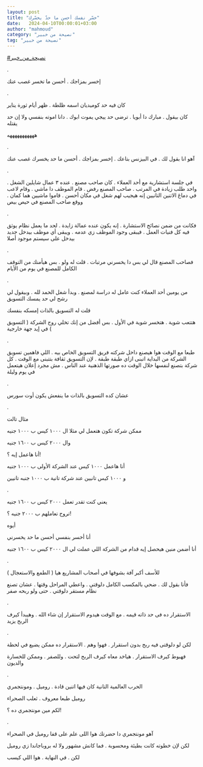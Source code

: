 ```yaml
---
layout: post
title: "خسّر نفسك أحسن ما حدّ يخسّرك"
date:   2024-04-10T00:00:01+03:00
author: "mahmoud"
category: "نصيحة من خبير"
tag: "نصيحة من خبير"
---
```



[<u>\#نصيحة\_من\_خبير</u>](https://www.facebook.com/hashtag/%D9%86%D8%B5%D9%8A%D8%AD%D8%A9_%D9%85%D9%86_%D8%AE%D8%A8%D9%8A%D8%B1?__eep__=6&__cft__%5b0%5d=AZWatEihZRZNqInqp5UcNaILCNIvjiCoNldvrw_cd1wI6CeUmzXMdNMUBMryAkthBlyhyXLo_qi_RCdmuhkHWROJgrPEWMVM4IQ_hpE_SBr77q7xyHMSHu2PX7LGfh2UdltFtPag0CJwyBF17ftq8wWTvwR9Yto-ylMWqa_Mj_Lf81XyzontXUkRo2owWjyjCBQ&__tn__=*NK-R)

.

إخسر بمزاجك . أحسن ما تخسر غصب عنك

.

كان فيه حد كوميديان اسمه ظلطة . ظهر أيام ثورة
يناير

كان بيقول . مبارك دا أبويا . ترضى حد ييجي يموت ابوك .
دانا اموته بنفسي ولا إن حد يقتله

هههههههههههه

.

آهو انا بقول لك . في البيزنس بتاعك . إخسر بمزاجك . أحسن
ما حد يخسرك غصب عنك

.

في جلسة استشارية مع أحد العملاء . كان صاحب مصنع . عنده ٣
عمال شايلين الشغل . واحد طلب زيادة في المرتب . صاحب المصنع رفض . قام
الموظف دا ماشي . وقام لاعب في دماغ الاتنين التانيين إنه هيجيب لهم شغل في
مكان أحسن . قاموا ماشيين هما كمان . ووقع صاحب المصنع في حيص بيص

.

فكانت من ضمن نصائح الاستشارة . إنه يكون عنده عمالة زايدة
. لحد ما يعمل نظام يوثق فيه كل فنيات العمل . فيبقى وجود الموظف زي عدمه .
ويبقى أي موظف بيدخل جديد بيدخل على سيستم موجود أصلا

.

فصاحب المصنع قال لي بس دا يخسرني مرتبات . قلت له ولو .
بس هيأمنك من التوقف الكامل للمصنع في يوم من الأيام

.

من يومين أحد العملاء كنت عامل له دراسة لمصنع . وبدأ شغل
الحمد لله . وبيقول لي رشح لي حد يمسك التسويق

قلت له التسويق بالذات إمسكه بنفسك

هتتعب شوية . هتخسر شوية في الأول . بس أفضل من إنك تخلي
روح الشركة ( التسويق ) في إيد جهة خارجية

.

طبعا مع الوقت هوا هيصنع داخل شركته فريق التسويق الخاص
بيه . اللي فاهمين تسويق الشركة من البداية اتبنى ازاي طبقة طبقة . لإن
التسويق ثقافة بتتبنى مع الوقت . كل شركة بتصنع لنفسها خلال الوقت ده
صورتها الذهنية عند الناس . مش مجرد إعلان هيتعمل في يوم وليلة

.

عشان كده التسويق بالذات ما ينفعش يكون أوت سورس

.

مثال تالت

ممكن شركة تكون هتعمل لي مثلا ال ١٠٠٠ كيس ب ١٠٠٠
جنيه

وال ٢٠٠٠ كيس ب ١٦٠٠ جنيه

أنا هاعمل إيه ؟!

أنا هاعمل ١٠٠٠ كيس عند الشركة الأولى ب ١٠٠٠ جنيه

و ١٠٠٠ كيس تانيين عند شركة تانية ب ١٠٠٠ جنبه
تانيين

.

يعني كنت تقدر تعمل ٢٠٠٠ كيس ب ١٦٠٠ جنيه

تروح تعاملهم ب ٢٠٠٠ جنيه ؟!

أيوه

أنا أخسر بنفسي أحسن ما حد يخسرني

أنا أضمن منين هيحصل إيه قدام من الشركة اللي عملت لي ال
٢٠٠٠ كيس ب ١٦٠٠ جنيه

.

للأسف أكبر آفة بشوفها في أصحاب المشاريع هيا ( الطمع
والاستعجال )

فأنا بقول لك . ضحي بالمكسب الكامل دلوقتي . واعطي المراحل
وقتها . عشان تصنع نظام مستقر دلوقتي . حتى ولو ربحه صفر

.

الاستقرار ده فى حد ذاته قيمه . مع الوقت هيدوم الاستقرار
إن شاء الله . وهيبدأ كيرف الربح يزيد

.

لكن لو دلوقتى فيه ربح بدون استقرار . فهوا وهم .
الاستقرار ده ممكن يضيع في لحظة

فهبوط كيرف الاستقرار . هياخد معاه كيرف الربح لتحت .
وللصفر . وممكن للخسارة والديون

.

الحرب العالمية التانية كان فيها اتنين قادة . روميل .
ومونتجمري

روميل طبعا معروف . ثعلب الصحراء

لكم مين مونتجمري ده ؟!

.

آهو مونتجمري دا حضرتك هوا اللى علم على قفا روميل في
الصحراء

لكن لإن خطوته كانت بطيئة ومحسوبة . فما كانش مشهور ولا له
بروباجاندا زي روميل

لكن . في النهاية . هوا اللي كيسب
